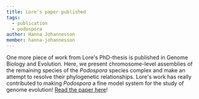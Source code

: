 ```yaml
---
title: Lore's paper published
tags:
  - publication
  - podospora
author: Hanna Johannesson
member: hanna-johannesson
---
```


One more piece of work from Lore's PhD-thesis is published in Genome Biology and Evolution. Here, we present chromosome-level assemblies of the remaining species of the _Podospora_ species complex and make an attempt to resolve their phylogenetic relationships. Lore's work has really contributed to making _Podospora_ a fine model system for the study of genome evolution! [Read the paper here](https://doi.org/10.1093/gbe/evae034)!
